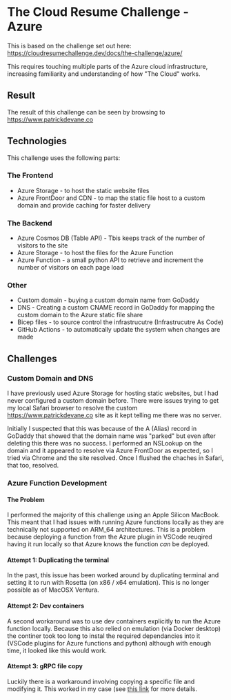 # The Cloud Resume Challenge - Azure

This is based on the challenge set out here: <https://cloudresumechallenge.dev/docs/the-challenge/azure/> 

This requires touching multiple parts of the Azure cloud infrastructure, increasing familiarity and understanding of how "The Cloud" works.

## Result

The result of this challenge can be seen by browsing to <https://www.patrickdevane.co>

## Technologies

This challenge uses the following parts:

### The Frontend

- Azure Storage - to host the static website files
- Azure FrontDoor and CDN - to map the static file host to a custom domain and provide caching for faster delivery

### The Backend

- Azure Cosmos DB (Table API) - Tbis keeps track of the number of visitors to the site
- Azure Storage - to host the files for the Azure Function
- Azure Function - a small python API to retrieve and increment the number of visitors on each page load

### Other

- Custom domain - buying a custom domain name from GoDaddy
- DNS - Creating a custom CNAME record in GoDaddy for mapping the custom domain to the Azure static file share
- Bicep files - to source control the infrastrucutre (Infrastrucutre As Code)
- GitHub Actions - to automatically update the system when changes are made

## Challenges

### Custom Domain and DNS

I have previously used Azure Storage for hosting static websites, but I had never configured a custom domain before. There were issues trying to get my local Safari browser to resolve the custom <https://www.patrickdevane.co> site as it kept telling me there was no server.

Initially I suspected that this was because of the A (Alias) record in GoDaddy that showed that the domain name was "parked" but even after deleting this there was no success. I performed an NSLookup on the domain and it appeared to resolve via Azure FrontDoor as expected, so I tried via Chrome and the site resolved. Once I flushed the chaches in Safari, that too, resolved.

### Azure Function Development

#### The Problem

I performed the majority of this challenge using an Apple Silicon MacBook. This meant that I had issues with running Azure functions locally as they are technically not supported on ARM_64 architectures. This is a problem because deploying a function from the Azure plugin in VSCode reuqired having it run locally so that Azure knows the function _can_ be deployed.

#### Attempt 1: Duplicating the terminal

In the past, this issue has been worked around by duplicating terminal and setting it to run with Rosetta (on x86 / x64 emulation). This is no longer possible as of MacOSX Ventura. 

#### Attempt 2: Dev containers

A second workaround was to use dev containers explicitly to run the Azure function locally. Because this also relied on emulation (via Docker desktop) the continer took too long to instal the required dependancies into it (VSCode plugins for Azure functions and python) although with enough time, it looked like this would work.

#### Attempt 3: gRPC file copy

Luckily there is a workaround involving copying a specific file and modifying it. This worked in my case (see [this link](https://github.com/Azure/azure-functions-core-tools/issues/2834#issuecomment-1206135712) for more details.
